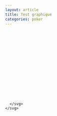 ```yaml
---
layout: article
title: Test graphique
categories: poker
---
```


<div class="body">
  <div style="background-image: url(https://pairrd.com/assets/images/ReplayerBack.svg);">
    <svg viewBox="0 0 1192 506">
      <svg viewBox="0 0 470 220">
        
      </svg>
    </svg>
  </div>
</div>
